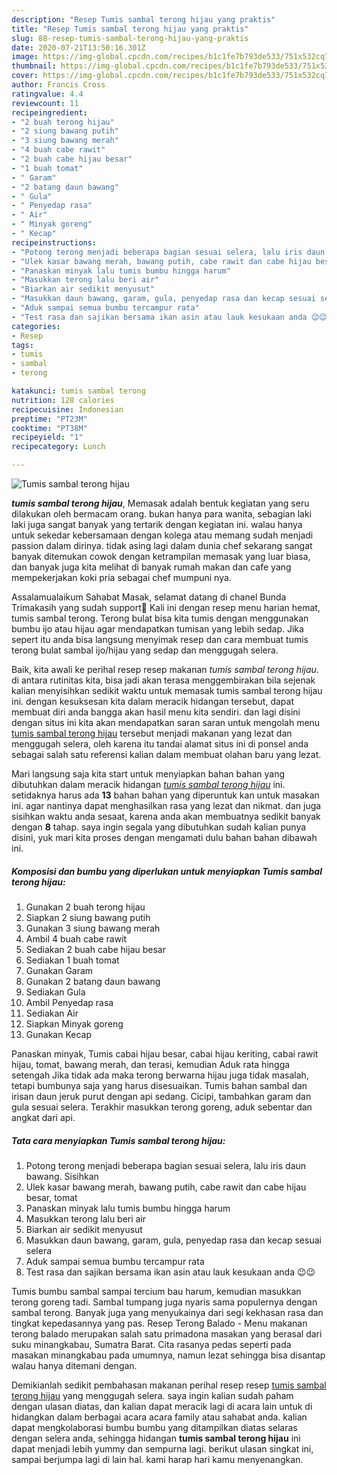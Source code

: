 ```yaml
---
description: "Resep Tumis sambal terong hijau yang praktis"
title: "Resep Tumis sambal terong hijau yang praktis"
slug: 88-resep-tumis-sambal-terong-hijau-yang-praktis
date: 2020-07-21T13:50:16.301Z
image: https://img-global.cpcdn.com/recipes/b1c1fe7b793de533/751x532cq70/tumis-sambal-terong-hijau-foto-resep-utama.jpg
thumbnail: https://img-global.cpcdn.com/recipes/b1c1fe7b793de533/751x532cq70/tumis-sambal-terong-hijau-foto-resep-utama.jpg
cover: https://img-global.cpcdn.com/recipes/b1c1fe7b793de533/751x532cq70/tumis-sambal-terong-hijau-foto-resep-utama.jpg
author: Francis Cross
ratingvalue: 4.4
reviewcount: 11
recipeingredient:
- "2 buah terong hijau"
- "2 siung bawang putih"
- "3 siung bawang merah"
- "4 buah cabe rawit"
- "2 buah cabe hijau besar"
- "1 buah tomat"
- " Garam"
- "2 batang daun bawang"
- " Gula"
- " Penyedap rasa"
- " Air"
- " Minyak goreng"
- " Kecap"
recipeinstructions:
- "Potong terong menjadi beberapa bagian sesuai selera, lalu iris daun bawang. Sisihkan"
- "Ulek kasar bawang merah, bawang putih, cabe rawit dan cabe hijau besar, tomat"
- "Panaskan minyak lalu tumis bumbu hingga harum"
- "Masukkan terong lalu beri air"
- "Biarkan air sedikit menyusut"
- "Masukkan daun bawang, garam, gula, penyedap rasa dan kecap sesuai selera"
- "Aduk sampai semua bumbu tercampur rata"
- "Test rasa dan sajikan bersama ikan asin atau lauk kesukaan anda 😉😉"
categories:
- Resep
tags:
- tumis
- sambal
- terong

katakunci: tumis sambal terong 
nutrition: 128 calories
recipecuisine: Indonesian
preptime: "PT23M"
cooktime: "PT38M"
recipeyield: "1"
recipecategory: Lunch

---
```



![Tumis sambal terong hijau](https://img-global.cpcdn.com/recipes/b1c1fe7b793de533/751x532cq70/tumis-sambal-terong-hijau-foto-resep-utama.jpg)

<b><i>tumis sambal terong hijau</i></b>, Memasak adalah bentuk kegiatan yang seru dilakukan oleh bermacam orang. bukan hanya para wanita, sebagian laki laki juga sangat banyak yang tertarik dengan kegiatan ini. walau hanya untuk sekedar kebersamaan dengan kolega atau memang sudah menjadi passion dalam dirinya. tidak asing lagi dalam dunia chef sekarang sangat banyak ditemukan cowok dengan ketrampilan memasak yang luar biasa, dan banyak juga kita melihat di banyak rumah makan dan cafe yang mempekerjakan koki pria sebagai chef mumpuni nya.

Assalamualaikum Sahabat Masak, selamat datang di chanel Bunda Trimakasih yang sudah support🙏 Kali ini dengan resep menu harian hemat, tumis sambal terong. Terong bulat bisa kita tumis dengan menggunakan bumbu ijo atau hijau agar mendapatkan tumisan yang lebih sedap. Jika sepert itu anda bisa langsung menyimak resep dan cara membuat tumis terong bulat sambal ijo/hijau yang sedap dan menggugah selera.

Baik, kita awali ke perihal resep resep makanan <i>tumis sambal terong hijau</i>. di antara rutinitas kita, bisa jadi akan terasa menggembirakan bila sejenak kalian menyisihkan sedikit waktu untuk memasak tumis sambal terong hijau ini. dengan kesuksesan kita dalam meracik hidangan tersebut, dapat membuat diri anda bangga akan hasil menu kita sendiri. dan lagi disini dengan situs ini kita akan mendapatkan saran saran untuk mengolah menu <u>tumis sambal terong hijau</u> tersebut menjadi makanan yang lezat dan menggugah selera, oleh karena itu tandai alamat situs ini di ponsel anda sebagai salah satu referensi kalian dalam membuat olahan baru yang lezat.


Mari langsung saja kita start untuk menyiapkan bahan bahan yang dibutuhkan dalam meracik hidangan <u><i>tumis sambal terong hijau</i></u> ini. setidaknya harus ada <b>13</b> bahan bahan yang diperuntuk kan untuk masakan ini. agar nantinya dapat menghasilkan rasa yang lezat dan nikmat. dan juga sisihkan waktu anda sesaat, karena anda akan membuatnya sedikit banyak dengan <b>8</b> tahap. saya ingin segala yang dibutuhkan sudah kalian punya disini, yuk mari kita proses dengan mengamati dulu bahan bahan dibawah ini.

<!--inarticleads1-->

##### Komposisi dan bumbu yang diperlukan untuk menyiapkan Tumis sambal terong hijau:

1. Gunakan 2 buah terong hijau
1. Siapkan 2 siung bawang putih
1. Gunakan 3 siung bawang merah
1. Ambil 4 buah cabe rawit
1. Sediakan 2 buah cabe hijau besar
1. Sediakan 1 buah tomat
1. Gunakan  Garam
1. Gunakan 2 batang daun bawang
1. Sediakan  Gula
1. Ambil  Penyedap rasa
1. Sediakan  Air
1. Siapkan  Minyak goreng
1. Gunakan  Kecap


Panaskan minyak, Tumis cabai hijau besar, cabai hijau keriting, cabai rawit hijau, tomat, bawang merah, dan terasi, kemudian Aduk rata hingga setengah Jika tidak ada maka terong berwarna hijau juga tidak masalah, tetapi bumbunya saja yang harus disesuaikan. Tumis bahan sambal dan irisan daun jeruk purut dengan api sedang. Cicipi, tambahkan garam dan gula sesuai selera. Terakhir masukkan terong goreng, aduk sebentar dan angkat dari api. 

<!--inarticleads2-->

##### Tata cara menyiapkan Tumis sambal terong hijau:

1. Potong terong menjadi beberapa bagian sesuai selera, lalu iris daun bawang. Sisihkan
1. Ulek kasar bawang merah, bawang putih, cabe rawit dan cabe hijau besar, tomat
1. Panaskan minyak lalu tumis bumbu hingga harum
1. Masukkan terong lalu beri air
1. Biarkan air sedikit menyusut
1. Masukkan daun bawang, garam, gula, penyedap rasa dan kecap sesuai selera
1. Aduk sampai semua bumbu tercampur rata
1. Test rasa dan sajikan bersama ikan asin atau lauk kesukaan anda 😉😉


Tumis bumbu sambal sampai tercium bau harum, kemudian masukkan terong goreng tadi. Sambal tumpang juga nyaris sama populernya dengan sambal terong. Banyak juga yang menyukainya dari segi kekhasan rasa dan tingkat kepedasannya yang pas. Resep Terong Balado - Menu makanan terong balado merupakan salah satu primadona masakan yang berasal dari suku minangkabau, Sumatra Barat. Cita rasanya pedas seperti pada masakan minangkabau pada umumnya, namun lezat sehingga bisa disantap walau hanya ditemani dengan. 

Demikianlah sedikit pembahasan makanan perihal resep resep <u>tumis sambal terong hijau</u> yang menggugah selera. saya ingin kalian sudah paham dengan ulasan diatas, dan kalian dapat meracik lagi di acara lain untuk di hidangkan dalam berbagai acara acara family atau sahabat anda. kalian dapat mengkolaborasi bumbu bumbu yang ditampilkan diatas selaras dengan selera anda, sehingga hidangan <b>tumis sambal terong hijau</b> ini dapat menjadi lebih yummy dan sempurna lagi. berikut ulasan singkat ini, sampai berjumpa lagi di lain hal. kami harap hari kamu menyenangkan.
